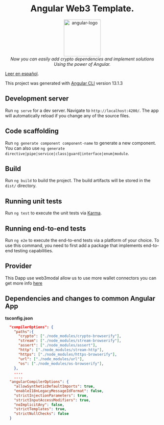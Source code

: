 <h1 align="center">Angular Web3 Template.</h1>

<p align="center">
  <img src="https://angular.io/assets/images/logos/angular/angular.svg" alt="angular-logo" width="120px" height="120px"/>
  <br>
  <i>Now you can easily add crypto dependencies and implement solutions 
    <br>Using the power of Angular.</i>
  <br>
</p>






[Leer en español][español].

[español]: README%5BES%5D.md


This project was generated with [Angular CLI](https://github.com/angular/angular-cli) version 13.1.3

## Development server

Run `ng serve` for a dev server. Navigate to `http://localhost:4200/`. The app will automatically reload if you change
any of the source files.

## Code scaffolding

Run `ng generate component component-name` to generate a new component. You can also
use `ng generate directive|pipe|service|class|guard|interface|enum|module`.

## Build

Run `ng build` to build the project. The build artifacts will be stored in the `dist/` directory.

## Running unit tests

Run `ng test` to execute the unit tests via [Karma](https://karma-runner.github.io).

## Running end-to-end tests

Run `ng e2e` to execute the end-to-end tests via a platform of your choice. To use this command, you need to first add a
package that implements end-to-end testing capabilities.

## Provider
This Dapp use web3modal allow us to use more wallet connectors
you can get more info [here](https://github.com/Web3Modal/web3modal)




## Dependencies and changes to common Angular App

**tsconfig.json**

```json 
  "compilerOptions": {
    "paths":{
      "crypto": ["./node_modules/crypto-browserify"],
      "stream": ["./node_modules/stream-browserify"],
      "assert": ["./node_modules/assert"],
      "http": ["./node_modules/stream-http"],
      "https": ["./node_modules/https-browserify"],
      "url": ["./node_modules/url"],
      "os": ["./node_modules/os-browserify"],
    },
    ....
    ....
  "angularCompilerOptions": {
    "allowSyntheticDefaultImports": true,
    "enableI18nLegacyMessageIdFormat": false,
    "strictInjectionParameters": true,
    "strictInputAccessModifiers": true,
    "noImplicitAny": false,
    "strictTemplates": true,
    "strictNullChecks": false
  }

```

